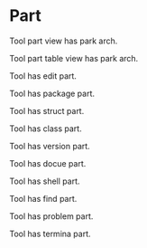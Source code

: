 # Part

Tool part view has park arch.

Tool part table view has park arch.

Tool has edit part.

Tool has package part.

Tool has struct part.

Tool has class part. 

Tool has version part.

Tool has docue part. 

Tool has shell part.

Tool has find part.

Tool has problem part.

Tool has termina part.